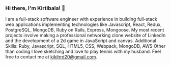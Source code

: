 ### Hi there, I'm Kirtibala! 👋

<!--
**Kirti-Harode/Kirti-Harode** is a ✨ _special_ ✨ repository because its `README.md` (this file) appears on your GitHub profile.

Here are some ideas to get you started:

- 🔭 I’m currently working on ...
- 🌱 I’m currently learning ...
- 👯 I’m looking to collaborate on ...
- 🤔 I’m looking for help with ...
- 💬 Ask me about ...
- 📫 How to reach me: ...
- 😄 Pronouns: ...
- ⚡ Fun fact: ...
-->
I am a full-stack software engineer with experience in building full-stack web applications implementing technologies like Javascript, React, Redux, PostgreSQL, MongoDB, Ruby on Rails, Express, Mongoose. My most recent projects involve making a professional networking clone website of LinkedIn and the development of a 2d game in JavaScript and canvas. 
Additional Skills:  Ruby, Javascript, SQL, HTML5, CSS,  Webpack, MongoDB, AWS
Other than coding I love sketching and love to play tennis with my husband.
Feel free to contact me at  kikihrd20@gmail.com.
